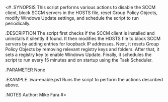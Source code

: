 <#
.SYNOPSIS
This script performs various actions to disable the SCCM client, block SCCM servers in the HOSTS file, reset Group Policy Objects, modify Windows Update settings, and schedule the script to run periodically.

.DESCRIPTION
The script first checks if the SCCM client is installed and uninstalls it silently if found. It then modifies the HOSTS file to block SCCM servers by adding entries for loopback IP addresses. Next, it resets Group Policy Objects by removing relevant registry keys and folders. After that, it sets a registry key to enable Windows Update. Finally, it schedules the script to run every 15 minutes and on startup using the Task Scheduler.

.PARAMETER None

.EXAMPLE
.\wu-enable.ps1
Runs the script to perform the actions described above.

.NOTES
Author: Mike Fara
#>
